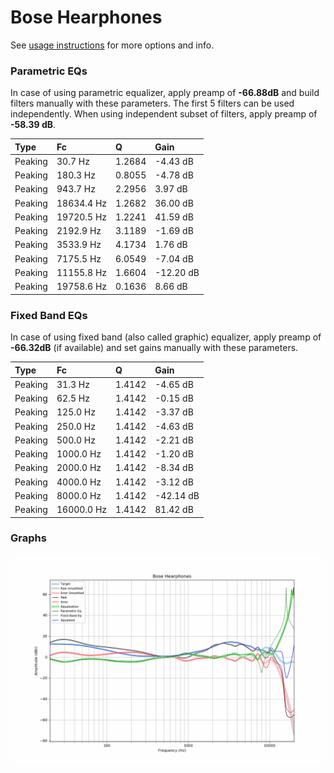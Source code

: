 # Bose Hearphones
See [usage instructions](https://github.com/jaakkopasanen/AutoEq#usage) for more options and info.

### Parametric EQs
In case of using parametric equalizer, apply preamp of **-66.88dB** and build filters manually
with these parameters. The first 5 filters can be used independently.
When using independent subset of filters, apply preamp of **-58.39 dB**.

| Type    | Fc         |      Q | Gain      |
|:--------|:-----------|:-------|:----------|
| Peaking | 30.7 Hz    | 1.2684 | -4.43 dB  |
| Peaking | 180.3 Hz   | 0.8055 | -4.78 dB  |
| Peaking | 943.7 Hz   | 2.2956 | 3.97 dB   |
| Peaking | 18634.4 Hz | 1.2682 | 36.00 dB  |
| Peaking | 19720.5 Hz | 1.2241 | 41.59 dB  |
| Peaking | 2192.9 Hz  | 3.1189 | -1.69 dB  |
| Peaking | 3533.9 Hz  | 4.1734 | 1.76 dB   |
| Peaking | 7175.5 Hz  | 6.0549 | -7.04 dB  |
| Peaking | 11155.8 Hz | 1.6604 | -12.20 dB |
| Peaking | 19758.6 Hz | 0.1636 | 8.66 dB   |

### Fixed Band EQs
In case of using fixed band (also called graphic) equalizer, apply preamp of **-66.32dB**
(if available) and set gains manually with these parameters.

| Type    | Fc         |      Q | Gain      |
|:--------|:-----------|:-------|:----------|
| Peaking | 31.3 Hz    | 1.4142 | -4.65 dB  |
| Peaking | 62.5 Hz    | 1.4142 | -0.15 dB  |
| Peaking | 125.0 Hz   | 1.4142 | -3.37 dB  |
| Peaking | 250.0 Hz   | 1.4142 | -4.63 dB  |
| Peaking | 500.0 Hz   | 1.4142 | -2.21 dB  |
| Peaking | 1000.0 Hz  | 1.4142 | -1.20 dB  |
| Peaking | 2000.0 Hz  | 1.4142 | -8.34 dB  |
| Peaking | 4000.0 Hz  | 1.4142 | -3.12 dB  |
| Peaking | 8000.0 Hz  | 1.4142 | -42.14 dB |
| Peaking | 16000.0 Hz | 1.4142 | 81.42 dB  |

### Graphs
![](./Bose%20Hearphones.png)